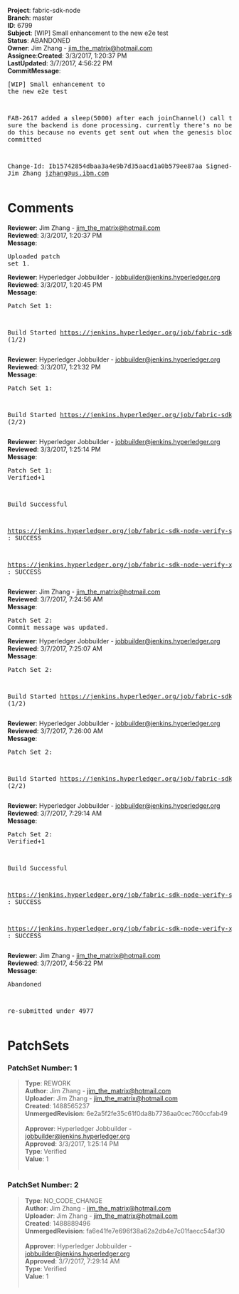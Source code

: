 <strong>Project</strong>: fabric-sdk-node</br><strong>Branch</strong>: master<br><strong>ID</strong>: 6799<br><strong>Subject</strong>: [WIP] Small enhancement to the new e2e test<br><strong>Status</strong>: ABANDONED<br><strong>Owner</strong>: Jim Zhang - jim_the_matrix@hotmail.com<br><strong>Assignee</strong>:<strong>Created</strong>: 3/3/2017, 1:20:37 PM<br><strong>LastUpdated</strong>: 3/7/2017, 4:56:22 PM<br><strong>CommitMessage</strong>:<br><pre>[WIP] Small enhancement to the new e2e test

FAB-2617
added a sleep(5000) after each joinChannel() call to make sure
the backend is done processing. currently there's no better way
to do this because no events get sent out when the genesis block
is committed

Change-Id: Ib15742854dbaa3a4e9b7d35aacd1a0b579ee87aa
Signed-off-by: Jim Zhang <jzhang@us.ibm.com>
</pre><h1>Comments</h1><strong>Reviewer</strong>: Jim Zhang - jim_the_matrix@hotmail.com<br><strong>Reviewed</strong>: 3/3/2017, 1:20:37 PM<br><strong>Message</strong>: <pre>Uploaded patch set 1.</pre><strong>Reviewer</strong>: Hyperledger Jobbuilder - jobbuilder@jenkins.hyperledger.org<br><strong>Reviewed</strong>: 3/3/2017, 1:20:45 PM<br><strong>Message</strong>: <pre>Patch Set 1:

Build Started https://jenkins.hyperledger.org/job/fabric-sdk-node-verify-s390x/93/ (1/2)</pre><strong>Reviewer</strong>: Hyperledger Jobbuilder - jobbuilder@jenkins.hyperledger.org<br><strong>Reviewed</strong>: 3/3/2017, 1:21:32 PM<br><strong>Message</strong>: <pre>Patch Set 1:

Build Started https://jenkins.hyperledger.org/job/fabric-sdk-node-verify-x86_64/623/ (2/2)</pre><strong>Reviewer</strong>: Hyperledger Jobbuilder - jobbuilder@jenkins.hyperledger.org<br><strong>Reviewed</strong>: 3/3/2017, 1:25:14 PM<br><strong>Message</strong>: <pre>Patch Set 1: Verified+1

Build Successful 

https://jenkins.hyperledger.org/job/fabric-sdk-node-verify-s390x/93/ : SUCCESS

https://jenkins.hyperledger.org/job/fabric-sdk-node-verify-x86_64/623/ : SUCCESS</pre><strong>Reviewer</strong>: Jim Zhang - jim_the_matrix@hotmail.com<br><strong>Reviewed</strong>: 3/7/2017, 7:24:56 AM<br><strong>Message</strong>: <pre>Patch Set 2: Commit message was updated.</pre><strong>Reviewer</strong>: Hyperledger Jobbuilder - jobbuilder@jenkins.hyperledger.org<br><strong>Reviewed</strong>: 3/7/2017, 7:25:07 AM<br><strong>Message</strong>: <pre>Patch Set 2:

Build Started https://jenkins.hyperledger.org/job/fabric-sdk-node-verify-s390x/118/ (1/2)</pre><strong>Reviewer</strong>: Hyperledger Jobbuilder - jobbuilder@jenkins.hyperledger.org<br><strong>Reviewed</strong>: 3/7/2017, 7:26:00 AM<br><strong>Message</strong>: <pre>Patch Set 2:

Build Started https://jenkins.hyperledger.org/job/fabric-sdk-node-verify-x86_64/648/ (2/2)</pre><strong>Reviewer</strong>: Hyperledger Jobbuilder - jobbuilder@jenkins.hyperledger.org<br><strong>Reviewed</strong>: 3/7/2017, 7:29:14 AM<br><strong>Message</strong>: <pre>Patch Set 2: Verified+1

Build Successful 

https://jenkins.hyperledger.org/job/fabric-sdk-node-verify-s390x/118/ : SUCCESS

https://jenkins.hyperledger.org/job/fabric-sdk-node-verify-x86_64/648/ : SUCCESS</pre><strong>Reviewer</strong>: Jim Zhang - jim_the_matrix@hotmail.com<br><strong>Reviewed</strong>: 3/7/2017, 4:56:22 PM<br><strong>Message</strong>: <pre>Abandoned

re-submitted under 4977</pre><h1>PatchSets</h1><h3>PatchSet Number: 1</h3><blockquote><strong>Type</strong>: REWORK<br><strong>Author</strong>: Jim Zhang - jim_the_matrix@hotmail.com<br><strong>Uploader</strong>: Jim Zhang - jim_the_matrix@hotmail.com<br><strong>Created</strong>: 1488565237<br><strong>UnmergedRevision</strong>: 6e2a5f2fe35c61f0da8b7736aa0cec760ccfab49<br><br><strong>Approver</strong>: Hyperledger Jobbuilder - jobbuilder@jenkins.hyperledger.org<br><strong>Approved</strong>: 3/3/2017, 1:25:14 PM<br><strong>Type</strong>: Verified<br><strong>Value</strong>: 1<br><br></blockquote><h3>PatchSet Number: 2</h3><blockquote><strong>Type</strong>: NO_CODE_CHANGE<br><strong>Author</strong>: Jim Zhang - jim_the_matrix@hotmail.com<br><strong>Uploader</strong>: Jim Zhang - jim_the_matrix@hotmail.com<br><strong>Created</strong>: 1488889496<br><strong>UnmergedRevision</strong>: fa6e41fe7e696f38a62a2db4e7c01faecc54af30<br><br><strong>Approver</strong>: Hyperledger Jobbuilder - jobbuilder@jenkins.hyperledger.org<br><strong>Approved</strong>: 3/7/2017, 7:29:14 AM<br><strong>Type</strong>: Verified<br><strong>Value</strong>: 1<br><br></blockquote>